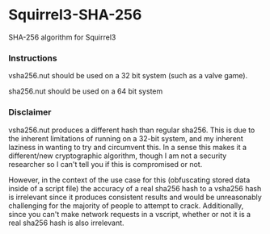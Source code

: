 # Squirrel3-SHA-256
SHA-256 algorithm for Squirrel3

### Instructions
vsha256.nut should be used on a 32 bit system (such as a valve game).

sha256.nut should be used on a 64 bit system

### Disclaimer
vsha256.nut produces a different hash than regular sha256. This is due to the inherent limitations of running on a 32-bit system, and my inherent laziness in wanting to try and circumvent this. In a sense this makes it a different/new cryptographic algorithm, though I am not a security researcher so I can't tell you if this is compromised or not.

However, in the context of the use case for this (obfuscating stored data inside of a script file) the accuracy of a real sha256 hash to a vsha256 hash is irrelevant since it produces consistent results and would be unreasonably challenging for the majority of people to attempt to crack. Additionally, since you can't make network requests in a vscript, whether or not it is a real sha256 hash is also irrelevant. 
